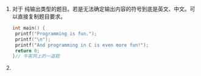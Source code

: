 1. 对于 纯输出类型的题目。若是无法确定输出内容的符号到底是英文、中文。可以直接复制题目要求。

   ```c++
   int main() {
   	printf("Programming is fun.");
   	printf("\n");
   	printf("And programming in C is even more fun!");
   	return 0;
   }// 牛客网上的一道题
   ```

2. 
